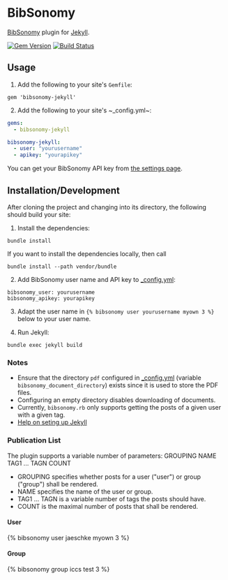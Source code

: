 # BibSonomy

[BibSonomy](https://www.bibsonomy.org/) plugin for [Jekyll](http://jekyllrb.com/).

[![Gem Version](https://badge.fury.io/rb/bibsonomy-jekyll.svg)](http://badge.fury.io/rb/bibsonomy-jekyll)
[![Build Status](https://travis-ci.org/rjoberon/bibsonomy-jekyll.svg?branch=master)](https://travis-ci.org/rjoberon/bibsonomy-jekyll)

## Usage

1. Add the following to your site's `Gemfile`:

```
gem 'bibsonomy-jekyll'
```

2. Add the following to your site's ~_config.yml~:

```yml
gems:
  - bibsonomy-jekyll

bibsonomy-jekyll:
  - user: "yourusername"
  - apikey: "yourapikey"
```

You can get your BibSonomy API key from [the settings page](https://www.bibsonomy.org/settings?selTab=1#selTab1).

## Installation/Development

After cloning the project and changing into its directory, the
following should build your site:

1. Install the dependencies:
```
bundle install
```

If you want to install the dependencies locally, then call

```
bundle install --path vendor/bundle
```

2. Add BibSonomy user name and API key to [_config.yml](_config.yml):
```
bibsonomy_user: yourusername
bibsonomy_apikey: yourapikey
```

3. Adapt the user name in `{% bibsonomy user yourusername myown 3 %}` below to your user name.

4. Run Jekyll:
```
bundle exec jekyll build
```

### Notes

- Ensure that the directory `pdf` configured in
  [_config.yml](config.yml) (variable `bibsonomy_document_directory`)
  exists since it is used to store the PDF files.
- Configuring an empty directory disables downloading of documents.
- Currently, `bibsonomy.rb` only supports getting the posts of a given
  user with a given tag. 
- [Help on seting up Jekyll](https://help.github.com/articles/setting-up-your-github-pages-site-locally-with-jekyll/)

### Publication List

The plugin supports a variable number of parameters: GROUPING NAME
TAG1 ... TAGN COUNT
- GROUPING specifies whether posts for a user ("user") or group
  ("group") shall be rendered.
- NAME specifies the name of the user or group.
- TAG1 ... TAGN is a variable number of tags the posts should have.
- COUNT is the maximal number of posts that shall be rendered.

#### User

{% bibsonomy user jaeschke myown 3 %}

#### Group

{% bibsonomy group iccs test 3 %}
